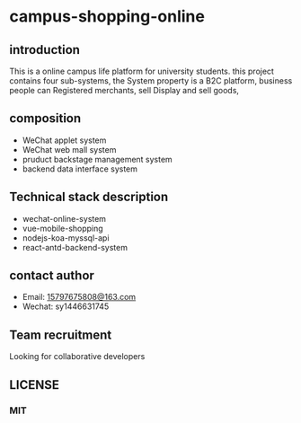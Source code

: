 # campus-shopping-online

## introduction
This is a online  campus life platform for university students. this project contains four sub-systems, the System property is a B2C platform, business people can Registered merchants, sell Display and sell goods,  

## composition
- WeChat applet system
- WeChat web mall system 
- pruduct backstage management system
- backend data interface system

## Technical stack description
* wechat-online-system
* vue-mobile-shopping
* nodejs-koa-myssql-api
* react-antd-backend-system

## contact author
- Email: 15797675808@163.com
- Wechat: sy1446631745

## Team recruitment
Looking for collaborative developers 

## LICENSE
### MIT
